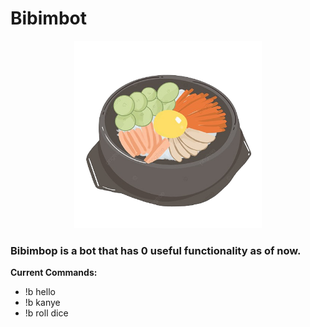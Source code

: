 # Bibimbot

<p align="center">
<img src ="./bibimbot-nobg.png" width=300/>
</p>

### Bibimbop is a bot that has 0 useful functionality as of now.

<b>Current Commands:</b>
* !b hello
* !b kanye
* !b roll dice